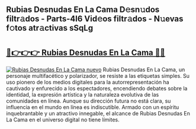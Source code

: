 ## Rubias Desnudas En La Cama D𝚎sn𝚞dos filtr𝚊dos - Parts-4l6 Vid𝚎os filtr𝚊dos - N𝚞evas f𝚘tos atr𝚊ctivas sSqLg

# <h2><a href="http://mb5tcta.tromn.icu/?c=Rubias+Desnudas+En+La+Cama">🔗👉👉👉 Rubias Desnudas En La Cama 🔗🔗</a></h2>

[![Rubias Desnudas En La Cama nuevo](https://i.imgur.com/pEAQMta.gif)](http://mb5tcta.tromn.icu/?c=Rubias+Desnudas+En+La+Cama)
Rubias Desnudas En La Cama, un personaje multifacético y polarizador, se resiste a las etiquetas simples. Su uso pionero de los medios digitales para la autorrepresentación ha cautivado y enfurecido a los espectadores, encendiendo debates sobre la identidad, la expresión artística y la naturaleza evolutiva de las comunidades en línea. Aunque su dirección futura no está clara, su influencia en el mundo en línea es indiscutible. Armado con un espíritu inquebrantable y un atractivo innegable, el alcance de Rubias Desnudas En La Cama en el universo digital no tiene límites.
